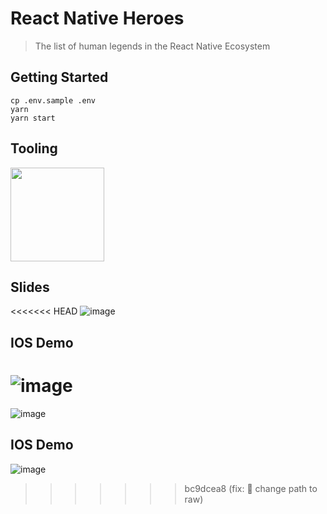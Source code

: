 # React Native Heroes

> The list of human legends in the React Native Ecosystem

## Getting Started

```console
cp .env.sample .env
yarn
yarn start
```

## Tooling

<a href="https://hasura.io">
  <img width="150px" src="https://graphql-engine-cdn.hasura.io/img/powered_by_hasura_primary_lightbg.svg" />
</a>

## Slides

<<<<<<< HEAD
![image](https://raw.githubusercontent.com/flexbox/react-native-bootcamp/2a8553c78eaadef2ce3ff874fb93ae716fc7fce7/challenges/assets/qrcode-slides.png)

## IOS Demo

![image](https://raw.githubusercontent.com/flexbox/react-native-bootcamp/2a8553c78eaadef2ce3ff874fb93ae716fc7fce7/challenges/assets/qrcode-ios-demo.png)
=======
![image](https://raw.githubusercontent.com/flexbox/react-native-workshop/main/challenges/assets/qrcode-slides.png)

## IOS Demo

![image](https://raw.githubusercontent.com/flexbox/react-native-workshop/main/challenges/assets/qrcode-ios-demo.png)
>>>>>>> bc9dcea8 (fix: 🐛 change path to raw)
